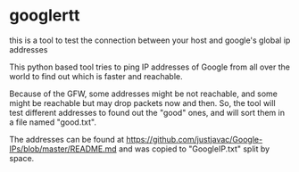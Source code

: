 googlertt
=========

this is a tool to test the connection between your host and google's global ip addresses


This python based tool tries to ping IP addresses of Google from all over the world to find 
out which is faster and reachable. 

Because of the GFW, some addresses might be not reachable, and some might be reachable but 
may drop packets now and then. So, the tool will test different addresses to found out the
"good" ones, and will sort them in a file named "good.txt".


The addresses can be found at
https://github.com/justjavac/Google-IPs/blob/master/README.md
and was copied to "GoogleIP.txt" split by space.
